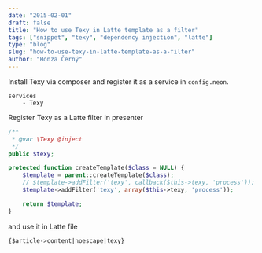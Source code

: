 ```yaml
---
date: "2015-02-01"
draft: false
title: "How to use Texy in Latte template as a filter"
tags: ["snippet", "texy", "dependency injection", "latte"]
type: "blog"
slug: "how-to-use-texy-in-latte-template-as-a-filter"
author: "Honza Černý"
---
```


Install Texy via composer and register it as a service in `config.neon`.

```neon
services
    - Texy
```

Register Texy as a Latte filter in presenter

```php
/**
 * @var \Texy @inject
 */
public $texy;

protected function createTemplate($class = NULL) {
    $template = parent::createTemplate($class);
    // $template->addFilter('texy', callback($this->texy, 'process')); // old php
    $template->addFilter('texy', array($this->texy, 'process'));

    return $template;
}
```

and use it in Latte file

```latte
{$article->content|noescape|texy}
```
